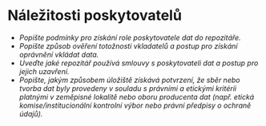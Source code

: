 
# Náležitosti poskytovatelů

- *Popište podmínky pro získání role poskytovatele dat do repozitáře.*
- *Popište způsob ověření totožnosti vkladatelů a postup pro získání oprávnění vkládat data.*
- *Uveďte jaké repozitář používá smlouvy s poskytovateli dat a postup pro jejich uzavření.*
- *Popište, jakým způsobem úložiště získává potvrzení, že sběr nebo tvorba dat byly provedeny v souladu s právními a etickými kritérii platnými v zeměpisné lokalitě nebo oboru producenta dat (např. etická komise/institucionální kontrolní výbor nebo právní předpisy o ochraně údajů).*

